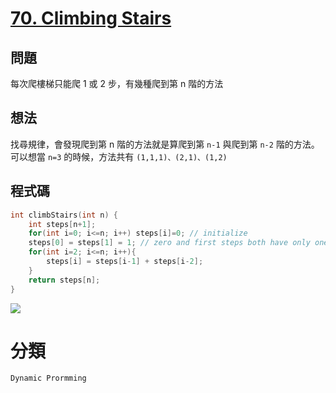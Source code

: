 # [70. Climbing Stairs](https://leetcode.com/problems/climbing-stairs/)

## 問題
每次爬樓梯只能爬 1 或 2 步，有幾種爬到第 n 階的方法


## 想法
找尋規律，會發現爬到第 n 階的方法就是算爬到第 `n-1` 與爬到第 `n-2` 階的方法。可以想當 `n=3` 的時候，方法共有 `(1,1,1)、(2,1)、(1,2)`



## 程式碼
```cpp
int climbStairs(int n) {
    int steps[n+1];
    for(int i=0; i<=n; i++) steps[i]=0; // initialize
    steps[0] = steps[1] = 1; // zero and first steps both have only one way  
    for(int i=2; i<=n; i++){
        steps[i] = steps[i-1] + steps[i-2];
    }
    return steps[n];
}
```
![](https://imgur.com/Kc2sTil.png)

# 分類
`Dynamic Prormming`
